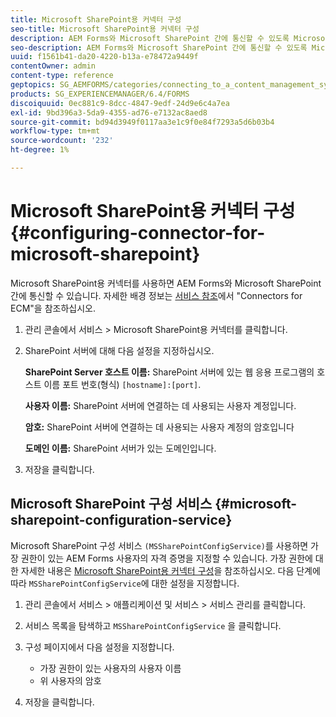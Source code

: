 ```yaml
---
title: Microsoft SharePoint용 커넥터 구성
seo-title: Microsoft SharePoint용 커넥터 구성
description: AEM Forms와 Microsoft SharePoint 간에 통신할 수 있도록 Microsoft SharePoint용 커넥터를 구성합니다.
seo-description: AEM Forms와 Microsoft SharePoint 간에 통신할 수 있도록 Microsoft SharePoint용 커넥터를 구성합니다.
uuid: f1561b41-da20-4220-b13a-e78472a9449f
contentOwner: admin
content-type: reference
geptopics: SG_AEMFORMS/categories/connecting_to_a_content_management_system
products: SG_EXPERIENCEMANAGER/6.4/FORMS
discoiquuid: 0ec881c9-8dcc-4847-9edf-24d9e6c4a7ea
exl-id: 9bd396a3-5da9-4355-ad76-e7132ac8aed8
source-git-commit: bd94d3949f0117aa3e1c9f0e84f7293a5d6b03b4
workflow-type: tm+mt
source-wordcount: '232'
ht-degree: 1%

---
```


# Microsoft SharePoint용 커넥터 구성 {#configuring-connector-for-microsoft-sharepoint}

Microsoft SharePoint용 커넥터를 사용하면 AEM Forms와 Microsoft SharePoint 간에 통신할 수 있습니다. 자세한 배경 정보는 [서비스 참조](https://www.adobe.com/go/learn_aemforms_services_63)에서 &quot;Connectors for ECM&quot;을 참조하십시오.

1. 관리 콘솔에서 서비스 > Microsoft SharePoint용 커넥터를 클릭합니다.
1. SharePoint 서버에 대해 다음 설정을 지정하십시오.

   **SharePoint Server 호스트 이름:** SharePoint 서버에 있는 웹 응용 프로그램의 호스트 이름 포트 번호(형식) `[hostname]:[port]`.

   **사용자 이름:** SharePoint 서버에 연결하는 데 사용되는 사용자 계정입니다.

   **암호:**  SharePoint 서버에 연결하는 데 사용되는 사용자 계정의 암호입니다

   **도메인 이름:**  SharePoint 서버가 있는 도메인입니다.

1. 저장을 클릭합니다.

## Microsoft SharePoint 구성 서비스 {#microsoft-sharepoint-configuration-service}

Microsoft SharePoint 구성 서비스 `(MSSharePointConfigService)`를 사용하면 가장 권한이 있는 AEM Forms 사용자의 자격 증명을 지정할 수 있습니다. 가장 권한에 대한 자세한 내용은 [Microsoft SharePoint용 커넥터 구성](https://help.adobe.com/en_US/AEMForms/6.1/SharePointConfig/index.html)을 참조하십시오. 다음 단계에 따라 `MSSharePointConfigService`에 대한 설정을 지정합니다.

1. 관리 콘솔에서 서비스 > 애플리케이션 및 서비스 > 서비스 관리를 클릭합니다.
1. 서비스 목록을 탐색하고 `MSSharePointConfigService` 을 클릭합니다.
1. 구성 페이지에서 다음 설정을 지정합니다.

   * 가장 권한이 있는 사용자의 사용자 이름
   * 위 사용자의 암호

1. 저장을 클릭합니다.
